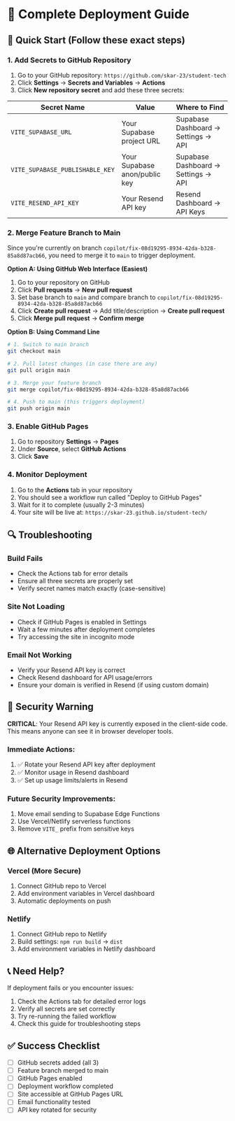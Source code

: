 # 🚀 Complete Deployment Guide

## 🎯 Quick Start (Follow these exact steps)

### 1. Add Secrets to GitHub Repository
1. Go to your GitHub repository: `https://github.com/skar-23/student-tech`
2. Click **Settings** → **Secrets and Variables** → **Actions**
3. Click **New repository secret** and add these three secrets:

| Secret Name | Value | Where to Find |
|-------------|-------|---------------|
| `VITE_SUPABASE_URL` | Your Supabase project URL | Supabase Dashboard → Settings → API |
| `VITE_SUPABASE_PUBLISHABLE_KEY` | Your Supabase anon/public key | Supabase Dashboard → Settings → API |
| `VITE_RESEND_API_KEY` | Your Resend API key | Resend Dashboard → API Keys |

### 2. Merge Feature Branch to Main
Since you're currently on branch `copilot/fix-08d19295-8934-42da-b328-85a8d87acb66`, you need to merge it to `main` to trigger deployment.

**Option A: Using GitHub Web Interface (Easiest)**
1. Go to your repository on GitHub
2. Click **Pull requests** → **New pull request**
3. Set base branch to `main` and compare branch to `copilot/fix-08d19295-8934-42da-b328-85a8d87acb66`
4. Click **Create pull request** → Add title/description → **Create pull request**
5. Click **Merge pull request** → **Confirm merge**

**Option B: Using Command Line**
```bash
# 1. Switch to main branch
git checkout main

# 2. Pull latest changes (in case there are any)
git pull origin main

# 3. Merge your feature branch
git merge copilot/fix-08d19295-8934-42da-b328-85a8d87acb66

# 4. Push to main (this triggers deployment)
git push origin main
```

### 3. Enable GitHub Pages
1. Go to repository **Settings** → **Pages**
2. Under **Source**, select **GitHub Actions**
3. Click **Save**

### 4. Monitor Deployment
1. Go to the **Actions** tab in your repository
2. You should see a workflow run called "Deploy to GitHub Pages"
3. Wait for it to complete (usually 2-3 minutes)
4. Your site will be live at: `https://skar-23.github.io/student-tech/`

## 🔍 Troubleshooting

### Build Fails
- Check the Actions tab for error details
- Ensure all three secrets are properly set
- Verify secret names match exactly (case-sensitive)

### Site Not Loading
- Check if GitHub Pages is enabled in Settings
- Wait a few minutes after deployment completes
- Try accessing the site in incognito mode

### Email Not Working
- Verify your Resend API key is correct
- Check Resend dashboard for API usage/errors
- Ensure your domain is verified in Resend (if using custom domain)

## 🔐 Security Warning

**CRITICAL**: Your Resend API key is currently exposed in the client-side code. This means anyone can see it in browser developer tools.

### Immediate Actions:
1. ✅ Rotate your Resend API key after deployment
2. ✅ Monitor usage in Resend dashboard
3. ✅ Set up usage limits/alerts in Resend

### Future Security Improvements:
1. Move email sending to Supabase Edge Functions
2. Use Vercel/Netlify serverless functions
3. Remove `VITE_` prefix from sensitive keys

## 🌐 Alternative Deployment Options

### Vercel (More Secure)
1. Connect GitHub repo to Vercel
2. Add environment variables in Vercel dashboard
3. Automatic deployments on push

### Netlify
1. Connect GitHub repo to Netlify
2. Build settings: `npm run build` → `dist`
3. Add environment variables in Netlify dashboard

## 📞 Need Help?

If deployment fails or you encounter issues:
1. Check the Actions tab for detailed error logs
2. Verify all secrets are set correctly
3. Try re-running the failed workflow
4. Check this guide for troubleshooting steps

## ✅ Success Checklist

- [ ] GitHub secrets added (all 3)
- [ ] Feature branch merged to main
- [ ] GitHub Pages enabled
- [ ] Deployment workflow completed
- [ ] Site accessible at GitHub Pages URL
- [ ] Email functionality tested
- [ ] API key rotated for security